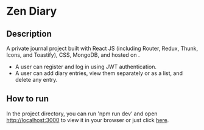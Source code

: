 # Zen Diary

## Description
A private journal project built with React JS (including Router, Redux, Thunk, Icons, and Toastify), CSS, MongoDB, and hosted on .

* A user can register and log in using JWT authentication.
* A user can add diary entries, view them separately or as a list, and delete any entry.

## How to run
In the project directory, you can run 'npm run dev’ and open [http://localhost:3000](http://localhost:3000) to view it in your browser or just click [here](https://).
